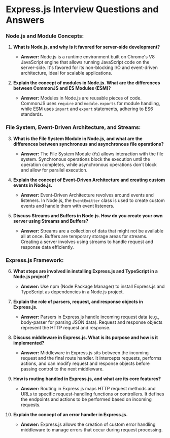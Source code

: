 # Express.js Interview Questions and Answers

### Node.js and Module Concepts:

1. **What is Node.js, and why is it favored for server-side development?**
   - **Answer:** Node.js is a runtime environment built on Chrome's V8 JavaScript engine that allows running JavaScript code on the server-side. It's favored for its non-blocking I/O and event-driven architecture, ideal for scalable applications.

2. **Explain the concept of modules in Node.js. What are the differences between CommonJS and ES Modules (ESM)?**
   - **Answer:** Modules in Node.js are reusable pieces of code. CommonJS uses `require` and `module.exports` for module handling, while ESM uses `import` and `export` statements, adhering to ES6 standards.

### File System, Event-Driven Architecture, and Streams:

3. **What is the File System Module in Node.js, and what are the differences between synchronous and asynchronous file operations?**
   - **Answer:** The File System Module (`fs`) allows interaction with the file system. Synchronous operations block the execution until the operation completes, while asynchronous operations don't block and allow for parallel execution.

4. **Explain the concept of Event-Driven Architecture and creating custom events in Node.js.**
   - **Answer:** Event-Driven Architecture revolves around events and listeners. In Node.js, the `EventEmitter` class is used to create custom events and handle them with event listeners.

5. **Discuss Streams and Buffers in Node.js. How do you create your own server using Streams and Buffers?**
   - **Answer:** Streams are a collection of data that might not be available all at once. Buffers are temporary storage areas for streams. Creating a server involves using streams to handle request and response data efficiently.

### Express.js Framework:

6. **What steps are involved in installing Express.js and TypeScript in a Node.js project?**
   - **Answer:** Use npm (Node Package Manager) to install Express.js and TypeScript as dependencies in a Node.js project.

7. **Explain the role of parsers, request, and response objects in Express.js.**
   - **Answer:** Parsers in Express.js handle incoming request data (e.g., body-parser for parsing JSON data). Request and response objects represent the HTTP request and response.

8. **Discuss middleware in Express.js. What is its purpose and how is it implemented?**
   - **Answer:** Middleware in Express.js sits between the incoming request and the final route handler. It intercepts requests, performs actions, and can modify request and response objects before passing control to the next middleware.

9. **How is routing handled in Express.js, and what are its core features?**
   - **Answer:** Routing in Express.js maps HTTP request methods and URLs to specific request-handling functions or controllers. It defines the endpoints and actions to be performed based on incoming requests.

10. **Explain the concept of an error handler in Express.js.**
    - **Answer:** Express.js allows the creation of custom error handling middleware to manage errors that occur during request processing.
